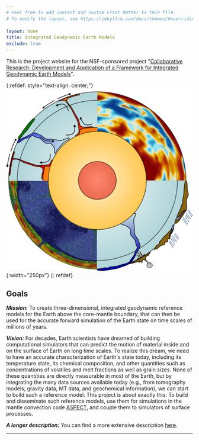 ```yaml
---
# Feel free to add content and custom Front Matter to this file.
# To modify the layout, see https://jekyllrb.com/docs/themes/#overriding-theme-defaults

layout: home
title: Integrated Geodynamic Earth Models
exclude: true
---
```


This is the project website for the NSF-sponsored project "[Collaborative
Research: Development and Application of a Framework for Integrated Geodynamic
Earth Models](https://www.nsf.gov/awardsearch/showAward?AWD_ID=1925595&HistoricalAwards=false)".

{:refdef: style="text-align: center;"}
![Logo](images/logo-medium.png){:width="250px"}
{: refdef}

## Goals

**_Mission:_** To create three-dimensional, integrated geodynamic
reference models for the Earth above the core-mantle boundary, that
can then be used for the accurate forward simulation of the Earth
state on time scales of millions of years.

**_Vision:_** For decades, Earth scientists have dreamed of building
computational simulators that can predict the motion of material
inside and on the surface of Earth on long time scales. To realize
this dream, we need to have an accurate characterization of Earth's
state today, including its temperature state, its chemical
composition, and other quantities such as concentrations of volatiles
and melt fractions as well as grain sizes. None of these quantities
are directly measurable in most of the Earth, but by integrating the
many data sources available today (e.g., from tomography models,
gravity data, MT data, and geochemical information), we can start to
build such a reference model. This project is about exactly this: To
build and disseminate such reference models, use them for
simulations in the mantle convection code
[ASPECT](https://aspect.geodynamics.org), and couple them to
simulators of surface processes.

**_A longer description:_** You can find a more extensive description [here](about/).


***
